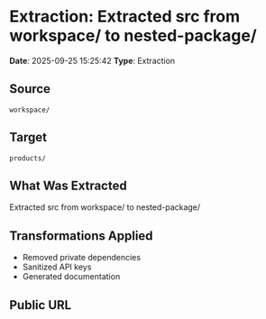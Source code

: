 # Extraction: Extracted src from workspace/ to nested-package/

**Date**: 2025-09-25 15:25:42
**Type**: Extraction

## Source
`workspace/`

## Target
`products/`

## What Was Extracted
Extracted src from workspace/ to nested-package/

## Transformations Applied
- Removed private dependencies
- Sanitized API keys
- Generated documentation

## Public URL

